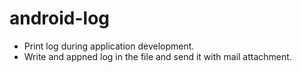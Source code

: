 # android-log
- Print log during application development.
- Write and appned log in the file and send it with mail attachment.


